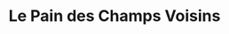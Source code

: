 ---
title: "Le Pain des Champs Voisins"
url: /aubiere/le-pain-des-champs-voisins/
shop: Bäckerei
---